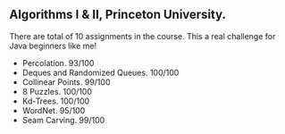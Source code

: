 ## Algorithms I & II, Princeton University.

There are total of 10 assignments in the course. This a real challenge for Java beginners like me!

* Percolation. 93/100
* Deques and Randomized Queues. 100/100
* Collinear Points. 99/100
* 8 Puzzles. 100/100
* Kd-Trees. 100/100
* WordNet. 95/100
* Seam Carving. 99/100

